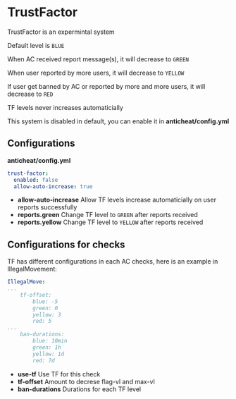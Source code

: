 # TrustFactor

TrustFactor is an expermintal system

Default level is ```BLUE```

When AC received report message(s), it will decrease to ```GREEN```

When user reported by more users, it will decrease to ```YELLOW```

If user get banned by AC or reported by more and more users, it will decrease to ```RED```

TF levels never increases automaticially

This system is disabled in default, you can enable it in **anticheat/config.yml**

## Configurations
**anticheat/config.yml**
```yaml
trust-factor:
  enabled: false
  allow-auto-increase: true
```

- **allow-auto-increase** Allow TF levels increase automaticially on user reports successfully 
- **reports.green** Change TF level to ```GREEN``` after reports received
- **reports.yellow** Change TF level to ```YELLOW``` after reports received

## Configurations for checks

TF has different configurations in each AC checks, here is an example in IllegalMovement:

```yaml
IllegalMove:
...
    tf-offset: 
        blue: -5
        green: 0
        yellow: 3
        red: 5
...
    ban-durations:
        blue: 10min
        green: 1h
        yellow: 1d
        red: 7d
```

- **use-tf** Use TF for this check
- **tf-offset** Amount to decrese flag-vl and max-vl
- **ban-durations** Durations for each TF level
